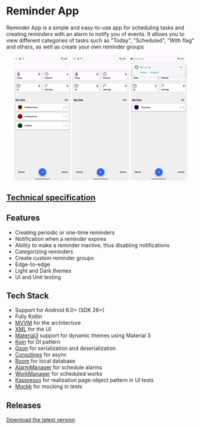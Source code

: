 # Reminder App
Reminder App is a simple and easy-to-use app for scheduling tasks and creating reminders with an alarm to notify you of events. It allows you to view different categories of tasks such as "Today", "Scheduled", "With flag" and others, as well as create your own reminder groups
<p align="center">
  <img src="screenshots/gif/main.gif" width="30%" />
  <img src="screenshots/gif/creating_reminder.gif" width="30%" />
  <img src="screenshots/gif/notifications.gif" width="30%" />
</p>

## [Technical specification](https://docs.google.com/document/d/19XhJmlF7N2XAbsMtn6GcUCHimHzeerOJBmJD9-WybGM/edit)

## Features

* Creating periodic or one-time reminders
* Notification when a reminder expires
* Ability to make a reminder inactive, thus disabling notifications
* Categorizing reminders
* Create custom reminder groups
* Edge-to-edge
* Light and Dark themes
* UI and Unit testing

## Tech Stack

* Support for Android 8.0+ (SDK 26+)
* Fully Kotlin
* [MVVM](https://developer.android.com/topic/libraries/architecture) for the architecture
* [XML](https://developer.android.com/reference/android/util/Xml) for the UI
* [Material3](https://developer.android.com/jetpack/compose/designsystems/material3) support for dynamic themes using Material 3
* [Koin](https://github.com/InsertKoinIO/koin) for DI pattern
* [Gson](https://github.com/google/gson) for serialization and deserialization
* [Coroutines](https://github.com/Kotlin/kotlinx.coroutines) for async
* [Room](https://developer.android.com/jetpack/androidx/releases/room) for local database
* [AlarmManager](https://developer.android.com/reference/android/app/AlarmManager) for schedule alarms
* [WorkManager](https://developer.android.com/reference/androidx/work/WorkManager) for scheduled works
* [Kaspresso](https://github.com/KasperskyLab/Kaspresso) for realization page-object pattern in UI tests
* [Mockk](https://mockk.io/ANDROID.html) for mocking in tests

## Releases
[Download the latest version](releases/reminder-app.apk)
